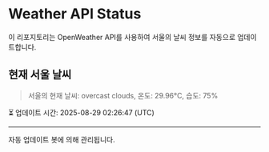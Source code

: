 
# Weather API Status

이 리포지토리는 OpenWeather API를 사용하여 서울의 날씨 정보를 자동으로 업데이트합니다.

## 현재 서울 날씨
> 서울의 현재 날씨: overcast clouds, 온도: 29.96°C, 습도: 75%

⏳ 업데이트 시간: 2025-08-29 02:26:47 (UTC)

---
자동 업데이트 봇에 의해 관리됩니다.
